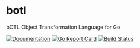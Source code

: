 # botl
bOTL Object Transformation Language for Go

[![Documentation](https://godoc.org/github.com/shoobyban/botl?status.svg)](http://godoc.org/github.com/shoobyban/botl)
[![Go Report Card](https://goreportcard.com/badge/github.com/shoobyban/botl)](https://goreportcard.com/report/github.com/shoobyban/botl)
[![Build Status](https://travis-ci.org/ShoobyBan/botl.svg?branch=master)](https://travis-ci.org/ShoobyBan/botl)
